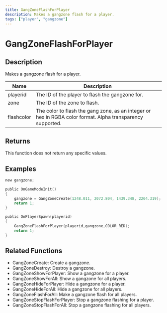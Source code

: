 ```yaml
---
title: GangZoneFlashForPlayer
description: Makes a gangzone flash for a player.
tags: ["player", "gangzone"]
---
```


# GangZoneFlashForPlayer

<TagLinks />

## Description

Makes a gangzone flash for a player.

| Name       | Description                                                                                                |
| ---------- | ---------------------------------------------------------------------------------------------------------- |
| playerid   | The ID of the player to flash the gangzone for.                                                            |
| zone       | The ID of the zone to flash.                                                                               |
| flashcolor | The color to flash the gang zone, as an integer or hex in RGBA color format. Alpha transparency supported. |

## Returns

This function does not return any specific values.

## Examples

```c
new gangzone;

public OnGameModeInit()
{
    gangzone = GangZoneCreate(1248.011, 2072.804, 1439.348, 2204.319);
    return 1;
}

public OnPlayerSpawn(playerid)
{
    GangZoneFlashForPlayer(playerid,gangzone,COLOR_RED);
    return 1;
}
```

## Related Functions

- GangZoneCreate: Create a gangzone.
- GangZoneDestroy: Destroy a gangzone.
- GangZoneShowForPlayer: Show a gangzone for a player.
- GangZoneShowForAll: Show a gangzone for all players.
- GangZoneHideForPlayer: Hide a gangzone for a player.
- GangZoneHideForAll: Hide a gangzone for all players.
- GangZoneFlashForAll: Make a gangzone flash for all players.
- GangZoneStopFlashForPlayer: Stop a gangzone flashing for a player.
- GangZoneStopFlashForAll: Stop a gangzone flashing for all players.
